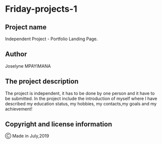 # Friday-projects-1
## Project name

Independent Project - Portfolio Landing Page.

## Author
Joselyne MPAYIMANA

## The project description

The project is independent, it has to be done by one person and it have to be submitted. In the project include the introduction of myself where I have described my education status, my hobbies, my contacts,my goals and my achievement!

## Copyright and license information 

&#9400; Made in July,2019